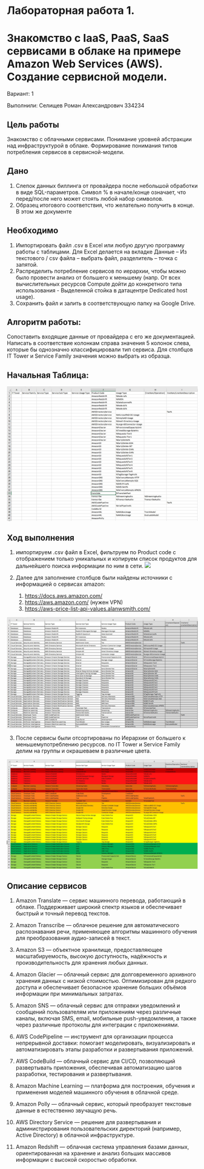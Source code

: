 # Лабораторная работа 1. 
# Знакомство с IaaS, PaaS, SaaS сервисами в облаке на примере Amazon Web Services (AWS). Создание сервисной модели.

Вариант: 1

Выполнили:  Селищев Роман Александрович 334234

## Цель работы

Знакомство с облачными сервисами. Понимание уровней абстракции над инфраструктурой в облаке. Формирование понимания типов потребления сервисов в сервисной-модели. 

## Дано

1. Слепок данных биллинга от провайдера после небольшой обработки в виде SQL-параметров. Символ % в начале/конце означает, что перед/после него может стоять любой набор символов.
2. Образец итогового соответствия, что желательно получить в конце. В этом же документе

## Необходимо

1. Импортировать файл .csv в Excel или любую другую программу работы с таблицами. Для Excel делается на вкладке Данные – Из текстового / csv файла – выбрать файл, разделитель – точка с запятой.
2. Распределить потребление сервисов по иерархии, чтобы можно было провести анализ от большего к меньшему (напр. От всех вычислительных ресурсов Compute дойти до конкретного типа использования - Выделенной стойка в датацентре Dedicated host usage).
3. Сохранить файл и залить в соответствующую папку на Google Drive.

## Алгоритм работы: 

Сопоставить входящие данные от провайдера с его же документацией. Написать в соответствие колонкам справа значения 5 колонок слева, которые бы однозначно классифицировали тип сервиса. Для столбцов IT Tower и Service Family значения можно выбрать из образца.

## Начальная Таблица:
![](./InitialTable.jpg)

## Ход выполнения

1. импортируем .csv файл в Excel, фильтруем по Product code с отображением только уникальных и копируем список продуктов для дальнейшего поиска информации по ним в сети.
![](./UniqueProducts)

2. Далее для заполнение столбцов были найдены источники с информацией о сервисах amazon:
    1) https://docs.aws.amazon.com/
    2) https://aws.amazon.com/ (нужен VPN)
    3) https://aws-price-list-api-values.alanwsmith.com/

![](./FilledTable.jpg)
    
3. После сервисы были отсортированы по Иерархии от большего к меньшемупотреблению ресурсов. по IT Tower и Service Family делим на группы и окрашеваем в различные цвета.

![](./FinalTable.jpg)

## Описание сервисов

1. Amazon Translate — сервис машинного перевода, работающий в облаке. Поддерживает широкий спектр языков и обеспечивает быстрый и точный перевод текстов.

2. Amazon Transcribe — облачное решение для автоматического распознавания речи, применяющее алгоритмы машинного обучения для преобразования аудио-записей в текст.

3. Amazon S3 — объектное хранилище, предоставляющее масштабируемость, высокую доступность, надёжность и производительность для хранения любых данных.

4. Amazon Glacier — облачный сервис для долговременного архивного хранения данных с низкой стоимостью. Оптимизирован для редкого доступа и обеспечивает безопасное хранение больших объёмов информации при минимальных затратах.

5. Amazon SNS — облачный сервис для отправки уведомлений и сообщений пользователям или приложениям через различные каналы, включая SMS, email, мобильные push-уведомления, а также через различные протоколы для интеграции с приложениями.

6. AWS CodePipeline — инструмент для организации процесса непрерывной доставки: помогает моделировать, визуализировать и автоматизировать этапы разработки и развертывания приложений.

7. AWS CodeBuild — облачный сервис для CI/CD, позволяющий развертывать приложения, обеспечивая автоматизацию шагов разработки, тестирования и развертывания.

8. Amazon Machine Learning — платформа для построения, обучения и применения моделей машинного обучения в облачной среде.

9. Amazon Polly — облачный сервис, который преобразует текстовые данные в естественно звучащую речь.

10. AWS Directory Service — решение для развертывания и администрирования пользовательских директорий (например, Active Directory) в облачной инфраструктуре.

11. Amazon Redshift — облачная система управления базами данных, ориентированная на хранение и анализ больших массивов информации с высокой скоростью обработки.